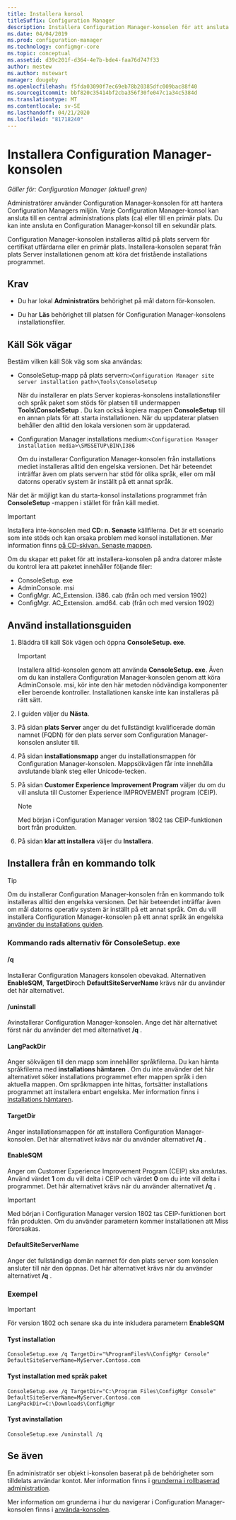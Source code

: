 ```yaml
---
title: Installera konsol
titleSuffix: Configuration Manager
description: Installera Configuration Manager-konsolen för att ansluta till en central administrations plats eller en primär plats.
ms.date: 04/04/2019
ms.prod: configuration-manager
ms.technology: configmgr-core
ms.topic: conceptual
ms.assetid: d39c201f-d364-4e7b-bde4-faa76d747f33
author: mestew
ms.author: mstewart
manager: dougeby
ms.openlocfilehash: f5fda03090f7ec69eb78b20385dfc009bac88f40
ms.sourcegitcommit: bbf820c35414bf2cba356f30fe047c1a34c5384d
ms.translationtype: MT
ms.contentlocale: sv-SE
ms.lasthandoff: 04/21/2020
ms.locfileid: "81718240"
---
```

# <a name="install-the-configuration-manager-console"></a>Installera Configuration Manager-konsolen

*Gäller för: Configuration Manager (aktuell gren)*

Administratörer använder Configuration Manager-konsolen för att hantera Configuration Managers miljön. Varje Configuration Manager-konsol kan ansluta till en central administrations plats (ca) eller till en primär plats. Du kan inte ansluta en Configuration Manager-konsol till en sekundär plats.

Configuration Manager-konsolen installeras alltid på plats servern för certifikat utfärdarna eller en primär plats. Installera-konsolen separat från plats Server installationen genom att köra det fristående installations programmet.  



## <a name="prerequisites"></a>Krav

- Du har lokal **Administratörs** behörighet på mål datorn för-konsolen.  

- Du har **Läs** behörighet till platsen för Configuration Manager-konsolens installationsfiler.  



## <a name="source-paths"></a>Käll Sök vägar

Bestäm vilken käll Sök väg som ska användas:  

- ConsoleSetup-mapp på plats servern:`<Configuration Manager site server installation path>\Tools\ConsoleSetup`  

    När du installerar en plats Server kopieras-konsolens installationsfiler och språk paket som stöds för platsen till undermappen **Tools\ConsoleSetup** . Du kan också kopiera mappen **ConsoleSetup** till en annan plats för att starta installationen. När du uppdaterar platsen behåller den alltid den lokala versionen som är uppdaterad.  

- Configuration Manager installations medium:`<Configuration Manager installation media>\SMSSETUP\BIN\I386`  

    Om du installerar Configuration Manager-konsolen från installations mediet installeras alltid den engelska versionen. Det här beteendet inträffar även om plats servern har stöd för olika språk, eller om mål datorns operativ system är inställt på ett annat språk.  

När det är möjligt kan du starta-konsol installations programmet från **ConsoleSetup** -mappen i stället för från käll mediet.

> [!Important]  
> Installera inte-konsolen med **CD: n. Senaste** källfilerna. Det är ett scenario som inte stöds och kan orsaka problem med konsol installationen. Mer information finns [på CD-skivan. Senaste mappen](../../manage/the-cd.latest-folder.md#unsupported-scenarios).<!-- SCCMDocs issue 1359 -->  

Om du skapar ett paket för att installera-konsolen på andra datorer måste du kontrol lera att paketet innehåller följande filer:<!--3612513-->

- ConsoleSetup. exe
- AdminConsole. msi
- ConfigMgr. AC_Extension. i386. cab (från och med version 1902)
- ConfigMgr. AC_Extension. amd64. cab (från och med version 1902)



## <a name="use-the-setup-wizard"></a>Använd installationsguiden  

1. Bläddra till käll Sök vägen och öppna **ConsoleSetup. exe**.  

    > [!IMPORTANT]  
    > Installera alltid-konsolen genom att använda **ConsoleSetup. exe**. Även om du kan installera Configuration Manager-konsolen genom att köra AdminConsole. msi, kör inte den här metoden nödvändiga komponenter eller beroende kontroller. Installationen kanske inte kan installeras på rätt sätt.  

2. I guiden väljer du **Nästa**.  

3. På sidan **plats Server** anger du det fullständigt kvalificerade domän namnet (FQDN) för den plats server som Configuration Manager-konsolen ansluter till.  

4. På sidan **installationsmapp** anger du installationsmappen för Configuration Manager-konsolen. Mappsökvägen får inte innehålla avslutande blank steg eller Unicode-tecken.  

5. På sidan **Customer Experience Improvement Program** väljer du om du vill ansluta till Customer Experience IMPROVEMENT program (CEIP).  

    > [!Note]  
    > Med början i Configuration Manager version 1802 tas CEIP-funktionen bort från produkten.

6. På sidan **klar att installera** väljer du **Installera**.  



## <a name="install-from-a-command-prompt"></a>Installera från en kommando tolk  

> [!TIP]  
> Om du installerar Configuration Manager-konsolen från en kommando tolk installeras alltid den engelska versionen. Det här beteendet inträffar även om mål datorns operativ system är inställt på ett annat språk. Om du vill installera Configuration Manager-konsolen på ett annat språk än engelska [använder du installations guiden](#use-the-setup-wizard).  


### <a name="consolesetupexe-command-line-options"></a>Kommando rads alternativ för ConsoleSetup. exe

#### <a name="q"></a>/q

Installerar Configuration Managers konsolen obevakad. Alternativen **EnableSQM**, **TargetDir**och **DefaultSiteServerName** krävs när du använder det här alternativet.

#### <a name="uninstall"></a>/uninstall

Avinstallerar Configuration Manager-konsolen. Ange det här alternativet först när du använder det med alternativet **/q** .

#### <a name="langpackdir"></a>LangPackDir

Anger sökvägen till den mapp som innehåller språkfilerna. Du kan hämta språkfilerna med **installations hämtaren** . Om du inte använder det här alternativet söker installations programmet efter mappen språk i den aktuella mappen. Om språkmappen inte hittas, fortsätter installations programmet att installera enbart engelska. Mer information finns i [installations hämtaren](setup-downloader.md).

#### <a name="targetdir"></a>TargetDir

Anger installationsmappen för att installera Configuration Manager-konsolen. Det här alternativet krävs när du använder alternativet **/q** .

#### <a name="enablesqm"></a>EnableSQM

Anger om Customer Experience Improvement Program (CEIP) ska anslutas. Använd värdet **1** om du vill delta i CEIP och värdet **0** om du inte vill delta i programmet. Det här alternativet krävs när du använder alternativet **/q** .

> [!Important]  
> Med början i Configuration Manager version 1802 tas CEIP-funktionen bort från produkten. Om du använder parametern kommer installationen att Miss förorsakas.

#### <a name="defaultsiteservername"></a>DefaultSiteServerName

Anger det fullständiga domän namnet för den plats server som konsolen ansluter till när den öppnas. Det här alternativet krävs när du använder alternativet **/q** .


### <a name="examples"></a>Exempel

> [!Important]  
> För version 1802 och senare ska du inte inkludera parametern **EnableSQM**

#### <a name="silent-install"></a>Tyst installation

`ConsoleSetup.exe /q TargetDir="%ProgramFiles%\ConfigMgr Console" DefaultSiteServerName=MyServer.Contoso.com`

#### <a name="silent-install-with-language-packs"></a>Tyst installation med språk paket

`ConsoleSetup.exe /q TargetDir="C:\Program Files\ConfigMgr Console" DefaultSiteServerName=MyServer.Contoso.com LangPackDir=C:\Downloads\ConfigMgr`  

#### <a name="silent-uninstall"></a>Tyst avinstallation

`ConsoleSetup.exe /uninstall /q`  



## <a name="see-also"></a>Se även

En administratör ser objekt i-konsolen baserat på de behörigheter som tilldelats användar kontot. Mer information finns i [grunderna i rollbaserad administration](../../../understand/fundamentals-of-role-based-administration.md).

Mer information om grunderna i hur du navigerar i Configuration Manager-konsolen finns i [använda-konsolen](../../manage/admin-console.md).
